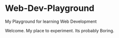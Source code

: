 # Web-Dev-Playground
My Playground for learning Web Development

Welcome. My place to experiment. Its probably Boring. 
